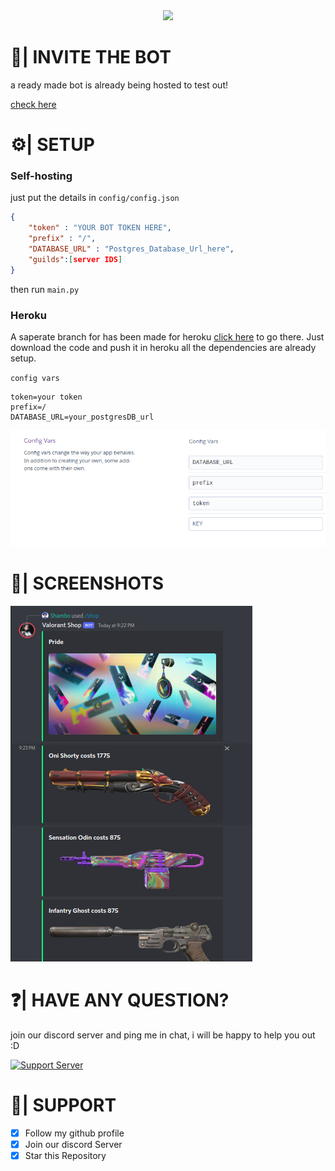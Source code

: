 <center><img src="https://capsule-render.vercel.app/api?type=waving&color=gradient&height=200&section=header&text=VALO SHOP BOT&fontSize=80&fontAlignY=35&animation=twinkling&fontColor=gradient" /></center>

# 🔗| INVITE THE BOT
a ready made bot is already being hosted to test out! 

[check here](https://discord.com/api/oauth2/authorize?client_id=980918916211695717&permissions=139586816064&scope=bot%20applications.commands)

# ⚙️| SETUP

### Self-hosting
just put the details in `config/config.json`
```json
{
    "token" : "YOUR BOT TOKEN HERE",
    "prefix" : "/",
    "DATABASE_URL" : "Postgres_Database_Url_here",
    "guilds":[server IDS]
}
```

then run `main.py`

### Heroku 
A saperate branch for has been made for heroku [click here](https://github.com/typhonshambo/valo-shop/tree/heroku) to go there. Just download the code and push it in heroku all the dependencies are already setup.

`config vars`
```
token=your token
prefix=/
DATABASE_URL=your_postgresDB_url
```
<img src="./samples/config.png">

# 📸| SCREENSHOTS
<img src="./samples/sample.png">

# ❓| HAVE ANY QUESTION?
join our discord server and ping me in chat, i will be happy to help you out :D

[![Support Server](https://discord.com/api/guilds/556197206147727391/widget.png?style=banner2)](https://discord.gg/m5mSyTV7RR)

# 🙌| SUPPORT
- [x] Follow my github profile
- [x] Join our discord Server
- [x] Star this Repository